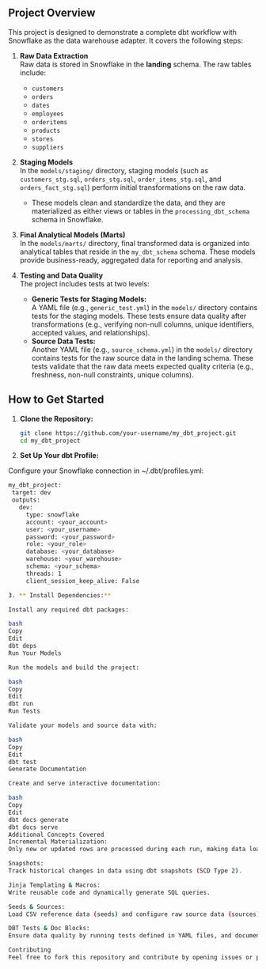 ## Project Overview

This project is designed to demonstrate a complete dbt workflow with Snowflake as the data warehouse adapter. It covers the following steps:

1. **Raw Data Extraction**  
   Raw data is stored in Snowflake in the **landing** schema. The raw tables include:
   - `customers`
   - `orders`
   - `dates`
   - `employees`
   - `orderitems`
   - `products`
   - `stores`
   - `suppliers`

2. **Staging Models**  
   In the `models/staging/` directory, staging models (such as `customers_stg.sql`, `orders_stg.sql`, `order_items_stg.sql`, and `orders_fact_stg.sql`) perform initial transformations on the raw data.  
   - These models clean and standardize the data, and they are materialized as either views or tables in the `processing_dbt_schema` schema in Snowflake.

3. **Final Analytical Models (Marts)**  
   In the `models/marts/` directory, final transformed data is organized into analytical tables that reside in the `my_dbt_schema` schema. These models provide business-ready, aggregated data for reporting and analysis.

4. **Testing and Data Quality**  
   The project includes tests at two levels:
   - **Generic Tests for Staging Models:**  
     A YAML file (e.g., `generic_test.yml`) in the `models/` directory contains tests for the staging models. These tests ensure data quality after transformations (e.g., verifying non-null columns, unique identifiers, accepted values, and relationships).
   - **Source Data Tests:**  
     Another YAML file (e.g., `source_schema.yml`) in the `models/` directory contains tests for the raw source data in the landing schema. These tests validate that the raw data meets expected quality criteria (e.g., freshness, non-null constraints, unique columns).

## How to Get Started

1. **Clone the Repository:**

   ```bash
   git clone https://github.com/your-username/my_dbt_project.git
   cd my_dbt_project

2. **Set Up Your dbt Profile:**

Configure your Snowflake connection in ~/.dbt/profiles.yml:
 ```bash
my_dbt_project:
  target: dev
  outputs:
    dev:
      type: snowflake
      account: <your_account>
      user: <your_username>
      password: <your_password>
      role: <your_role>
      database: <your_database>
      warehouse: <your_warehouse>
      schema: <your_schema>
      threads: 1
      client_session_keep_alive: False

3. ** Install Dependencies:**

Install any required dbt packages:

bash
Copy
Edit
dbt deps
Run Your Models

Run the models and build the project:

bash
Copy
Edit
dbt run
Run Tests

Validate your models and source data with:

bash
Copy
Edit
dbt test
Generate Documentation

Create and serve interactive documentation:

bash
Copy
Edit
dbt docs generate
dbt docs serve
Additional Concepts Covered
Incremental Materialization:
Only new or updated rows are processed during each run, making data loads more efficient.

Snapshots:
Track historical changes in data using dbt snapshots (SCD Type 2).

Jinja Templating & Macros:
Write reusable code and dynamically generate SQL queries.

Seeds & Sources:
Load CSV reference data (seeds) and configure raw source data (sources) with tests for data quality and freshness.

DBT Tests & Doc Blocks:
Ensure data quality by running tests defined in YAML files, and document your models for clarity.

Contributing
Feel free to fork this repository and contribute by opening issues or pull requests. If you have ideas or improvements, please share them!

